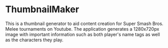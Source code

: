# ThumbnailMaker

This is a thumbnail generator to aid content creation for Super Smash Bros. Melee tournaments on Youtube. The application generates a 1280x720px image with important information such as both player's name tags as well as the characters they play. 
